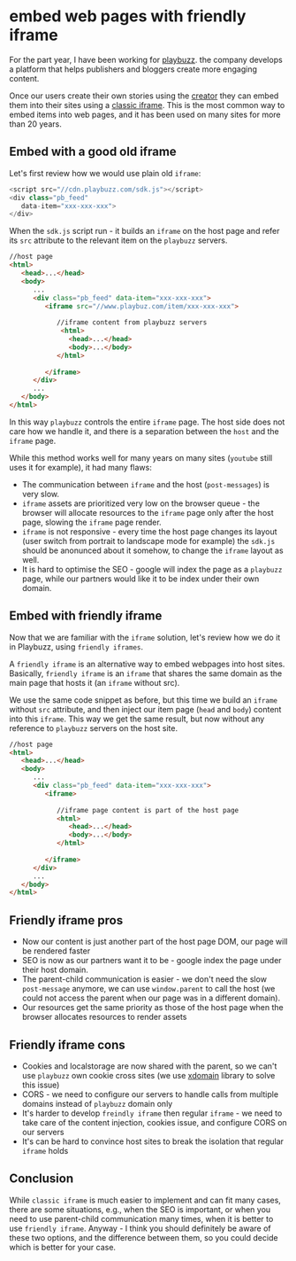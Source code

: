 # embed web pages with friendly iframe

For the part year, I have been working for [playbuzz](https://www.playbuzz.com). the company develops a platform that helps publishers and bloggers create more engaging content.

Once our users create their own stories using the [creator](https://publishers.playbuzz.com/create-with-playbuzz/) they can embed them into their sites using a [classic iframe](https://developer.mozilla.org/en-US/docs/Web/HTML/Element/iframe). This is the most common way to embed items into web pages, and it has been used on many sites for more than 20 years.

## Embed with a good old iframe
Let's first review how we would use plain old `iframe`:

```js
<script src="//cdn.playbuzz.com/sdk.js"></script>
<div class="pb_feed"
   data-item="xxx-xxx-xxx">
</div>
```

When the `sdk.js` script run - it builds an `iframe` on the host page and refer its `src` attribute to the relevant item on the `playbuzz` servers.

```html
//host page
<html>
   <head>...</head>
   <body>
      ...
      <div class="pb_feed" data-item="xxx-xxx-xxx">
         <iframe src="//www.playbuz.com/item/xxx-xxx-xxx">
            
            //iframe content from playbuzz servers
             <html>
               <head>...</head>
               <body>...</body>
            </html>
            
         </iframe>
      </div>
      ...
   </body>
</html>
```

In this way `playbuzz` controls the entire `iframe` page. The host side does not care how we handle it, and there is a separation between the `host` and the `iframe` page.

While this method works well for many years on many sites (`youtube` still uses it for example), it had many flaws:
* The communication between `iframe` and the host (`post-messages`) is very slow.
* `iframe` assets are prioritized very low on the browser queue - the browser will allocate resources to the `iframe` page only after the host page, slowing the `iframe` page render.
* `iframe` is not responsive - every time the host page changes its layout (user switch from portrait to landscape mode for example) the `sdk.js` should be anonunced about it somehow, to change the `iframe` layout as well.
* It is hard to optimise the SEO - google will index the page as a `playbuzz` page, while our partners would like it to be index under their own domain.
 
## Embed with friendly iframe 

Now that we are familiar with the `iframe` solution, let's review how we do it in Playbuzz, using `friendly iframes`.

A `friendly iframe` is an alternative way to embed webpages into host sites. Basically, `friendly iframe` is an `iframe` that shares the same domain as the main page that hosts it (an `iframe` without src).


We use the same code snippet as before, but this time we build an `iframe` without `src` attribute, and then inject our item page (`head` and `body`) content into this `iframe`. This way we get the same result, but now without any reference to `playbuzz` servers on the host site.

```html
//host page
<html>
   <head>...</head>
   <body>
      ...
      <div class="pb_feed" data-item="xxx-xxx-xxx">
         <iframe>
            
            //iframe page content is part of the host page
            <html>
               <head>...</head>
               <body>...</body>
            </html>
            
         </iframe>
      </div>
      ...
   </body>
</html>
```

## Friendly iframe pros
* Now our content is just another part of the host page DOM, our page will be rendered faster
* SEO is now as our partners want it to be - google index the page under their host domain.
* The parent-child communication is easier - we don't need the slow `post-message` anymore, we can use `window.parent` to call the host (we could not access the parent when our page was in a different domain).
* Our resources get the same priority as those of the host page when the browser allocates resources to render assets
    
## Friendly iframe cons
* Cookies and localstorage are now shared with the parent, so we can't use `playbuzz` own cookie cross sites (we use [xdomain](https://github.com/contently/xdomain-cookies) library to solve this issue)
* CORS - we need to configure our servers to handle calls from multiple domains instead of `playbuzz` domain only
* It's harder to develop `freindly iframe` then regular `iframe` - we need to take care of the content injection, cookies issue, and configure CORS on our servers
* It's can be hard to convince host sites to break the isolation that regular `iframe` holds


## Conclusion
While `classic iframe` is much easier to implement and can fit many cases, there are some situations, e.g., when the SEO is important, or when you need to use parent-child communication many times, when it is better to use `friendly iframe`.
Anyway - I think you should definitely be aware of these two options, and the difference between them, so you could decide which is better for your case.
